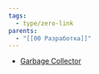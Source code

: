 ```yaml
---
tags:
  - type/zero-link
parents:
  - "[[00 Разработка]]"
---
```

- [Garbage Collector](knowledge/dev/java/gc/Garbage%20Collector.md)